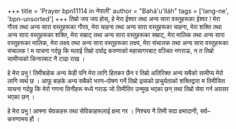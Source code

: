 +++
title = 'Prayer bpn11114 in नेपाली'
author = "Bahá'u'lláh"
tags = ['lang-ne', 'bpn-unsorted']
+++
तिम्रो जय जय होस्, हे मेरा ईश्वर तथा अन्य सारा वस्तुहरूका ईश्वर ! मेरा गौरव तथा अन्य सारा वस्तुहरूका गौरव, मेरा चाहना तथा अन्य सारा वस्तुहरूका चाहना, मेरा शक्ति तथा अन्य सारा वस्तुहरूका शक्ति, मेरा सम्राट् तथा अन्य सारा वस्तुहरूका सम्राट्, मेरा मालिक तथा अन्य सारा वस्तुहरूका मालिक, मेरा लक्ष्य तथा अन्य सारा वस्तुहरूका लक्ष्य, मेरा संचालक तथा अन्य सारा वस्तुहरूका संचालक ! म याचना गर्दछु कि मलाई तिम्रो दर्याद्र करुणाको महासागरबाट वञ्चित नगराऊ, न त तिम्रो सामीप्यको किनारबाट नै टाढा राख । 

हे मेरा प्रभु ! तिमीबाहेक अन्य केही पनि मेरा लागि हितकर छैन र तिम्रो अतिरिक्त अन्य सबैको सामीप्य मेरो लागि व्यर्थ छ । आफू बाहके अन्य सबैको भरण–पोषण गर्ने तिम्रो द्रव्यको प्राचुर्यताको शक्तिद्वारा म तिमीसित याचना गर्दछु कि मेरो गणना तिनीहरू मध्ये गराऊ जो तिमीतिर उन्मुख भएका छन् तथा तिम्रो सेवा गर्न अग्रसर भएका छन् । 

हे मेरा प्रभु ! आफ्ना सेवकहरू तथा सेविकाहरूलाई क्षमा गर । निश्चय नै तिमी सदा क्षमादानी, सर्व–करुणामय हौ ।
